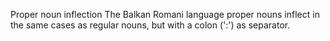 Proper noun inflection
The Balkan Romani language proper nouns inflect in the same cases as regular
nouns, but with a colon (':') as separator.



